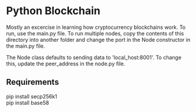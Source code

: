 # Python Blockchain
Mostly an excercise in learning how cryptocurrency blockchains work. 
To run, use the main.py file. To run multiple nodes, copy the contents of this 
directory into another folder and change the port in the Node constructor in the 
main.py file.

The Node class defaults to sending data to 'local_host:8001'. To change this, update
the peer_address in the node.py file.

## Requirements
pip install secp256k1\
pip install base58